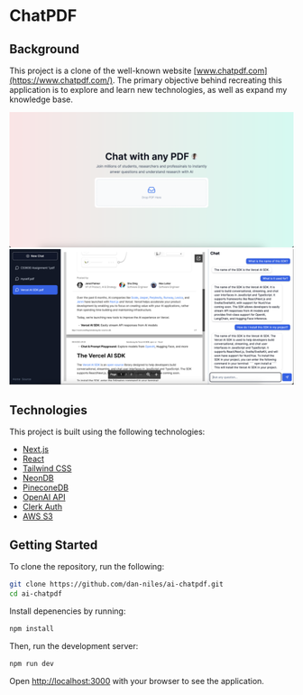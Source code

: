 # ChatPDF

## Background

This project is a clone of the well-known website [www.chatpdf.com](https://www.chatpdf.com/). The primary objective behind recreating this application is to explore and learn new technologies, as well as expand my knowledge base.

![ChatPDF Screenshot](screenshots/1.png) ![ChatPDF Screenshot](screenshots/2.png)

## Technologies

This project is built using the following technologies:

- [Next.js](https://nextjs.org/)
- [React](https://reactjs.org/)
- [Tailwind CSS](https://tailwindcss.com/)
- [NeonDB](https://neondb.io/)
- [PineconeDB](https://pineconedb.io/)
- [OpenAI API](https://openai.com/)
- [Clerk Auth](https://clerk.dev/)
- [AWS S3](https://aws.amazon.com/s3/)

## Getting Started

To clone the repository, run the following:

```bash
git clone https://github.com/dan-niles/ai-chatpdf.git
cd ai-chatpdf
```

Install depenencies by running:

```bash
npm install
```

Then, run the development server:

```bash
npm run dev
```

Open [http://localhost:3000](http://localhost:3000) with your browser to see the application.
